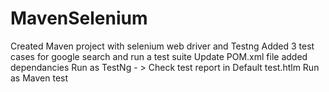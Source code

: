 # MavenSelenium
Created Maven project with selenium web driver and Testng
Added 3 test cases for google search and run a test suite
Update POM.xml file added dependancies
Run as TestNg - > Check test report in Default test.htlm
Run as Maven test

